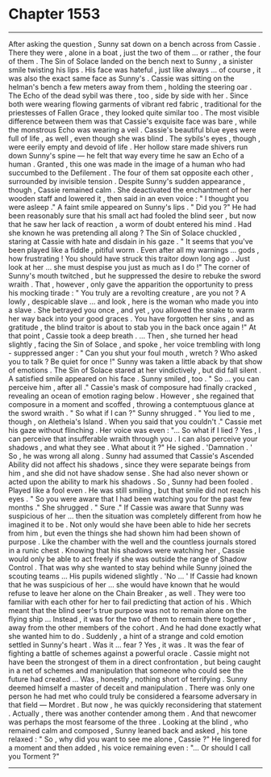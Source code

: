 
# Chapter 1553


---

After asking the question , Sunny sat down on a bench across from Cassie . There they were , alone in a boat , just the two of them … or rather , the four of them . The Sin of Solace landed on the bench next to Sunny , a sinister smile twisting his lips . His face was hateful , just like always … of course , it was also the exact same face as Sunny's . Cassie was sitting on the helman's bench a few meters away from them , holding the steering oar . The Echo of the dead sybil was there , too , side by side with her . Since both were wearing flowing garments of vibrant red fabric , traditional for the priestesses of Fallen Grace , they looked quite similar too . The most visible difference between them was that Cassie's exquisite face was bare , while the monstrous Echo was wearing a veil . Cassie's beautiful blue eyes were full of life , as well , even though she was blind . The sybils's eyes , though , were eerily empty and devoid of life . Her hollow stare made shivers run down Sunny's spine — he felt that way every time he saw an Echo of a human . Granted , this one was made in the image of a human who had succumbed to the Defilement .
The four of them sat opposite each other , surrounded by invisible tension . Despite Sunny's sudden appearance , though , Cassie remained calm . She deactivated the enchantment of her wooden staff and lowered it , then said in an even voice :
" I thought you were asleep ."
A faint smile appeared on Sunny's lips . " Did you ?"
He had been reasonably sure that his small act had fooled the blind seer , but now that he saw her lack of reaction , a worm of doubt entered his mind . Had she known he was pretending all along ? The Sin of Solace chuckled , staring at Cassie with hate and disdain in his gaze . " It seems that you've been played like a fiddle , pitiful worm . Even after all my warnings … gods , how frustrating ! You should have struck this traitor down long ago . Just look at her … she must despise you just as much as I do !"
The corner of Sunny's mouth twitched , but he suppressed the desire to rebuke the sword wraith . That , however , only gave the apparition the opportunity to press his mocking tirade :
" You truly are a revolting creature , are you not ? A lowly , despicable slave … and look , here is the woman who made you into a slave . She betrayed you once , and yet , you allowed the snake to warm her way back into your good graces . You have forgotten her sins , and as gratitude , the blind traitor is about to stab you in the back once again !"
At that point , Cassie took a deep breath . ... Then , she turned her head slightly , facing the Sin of Solace , and spoke , her voice trembling with long - suppressed anger :
" Can you shut your foul mouth , wretch ? Who asked you to talk ? Be quiet for once !"
Sunny was taken a little aback by that show of emotions .
The Sin of Solace stared at her vindictively , but did fall silent . A satisfied smile appeared on his face . Sunny smiled , too .
" So … you can perceive him , after all ."
Cassie's mask of composure had finally cracked , revealing an ocean of emotion raging below . However , she regained that composure in a moment and scoffed , throwing a contemptuous glance at the sword wraith .
" So what if I can ?"
Sunny shrugged . " You lied to me , though , on Aletheia's Island . When you said that you couldn't ."
Cassie met his gaze without flinching . Her voice was even :
"... So what if I lied ? Yes , I can perceive that insufferable wraith through you . I can also perceive your shadows , and what they see . What about it ?"
He sighed . 'Damnation . '
So , he was wrong all along . Sunny had assumed that Cassie's Ascended Ability did not affect his shadows , since they were separate beings from him , and she did not have shadow sense . She had also never shown or acted upon the ability to mark his shadows . So , Sunny had been fooled . Played like a fool even .
He was still smiling , but that smile did not reach his eyes . " So you were aware that I had been watching you for the past few months ."
She shrugged . " Sure ."
If Cassie was aware that Sunny was suspicious of her … then the situation was completely different from how he imagined it to be . Not only would she have been able to hide her secrets from him , but even the things she had shown him had been shown of purpose . Like the chamber with the well and the countless journals stored in a runic chest . Knowing that his shadows were watching her , Cassie would only be able to act freely if she was outside the range of Shadow Control . That was why she wanted to stay behind while Sunny joined the scouting teams …
His pupils widened slightly . 'No … '
If Cassie had known that he was suspicious of her … she would have known that he would refuse to leave her alone on the Chain Breaker , as well . They were too familiar with each other for her to fail predicting that action of his . Which meant that the blind seer's true purpose was not to remain alone on the flying ship …
Instead , it was for the two of them to remain there together , away from the other members of the cohort . And he had done exactly what she wanted him to do .
Suddenly , a hint of a strange and cold emotion settled in Sunny's heart . Was it … fear ?
Yes , it was . It was the fear of fighting a battle of schemes against a powerful oracle . Cassie might not have been the strongest of them in a direct confrontation , but being caught in a net of schemes and manipulation that someone who could see the future had created …
Was , honestly , nothing short of terrifying .
Sunny deemed himself a master of deceit and manipulation . There was only one person he had met who could truly be considered a fearsome adversary in that field — Mordret .
But now , he was quickly reconsidering that statement . Actually , there was another contender among them .
And that newcomer was perhaps the most fearsome of the three . Looking at the blind , who remained calm and composed , Sunny leaned back and asked , his tone relaxed :
" So , why did you want to see me alone , Cassie ?"
He lingered for a moment and then added , his voice remaining even :
"... Or should I call you Torment ?"

---

